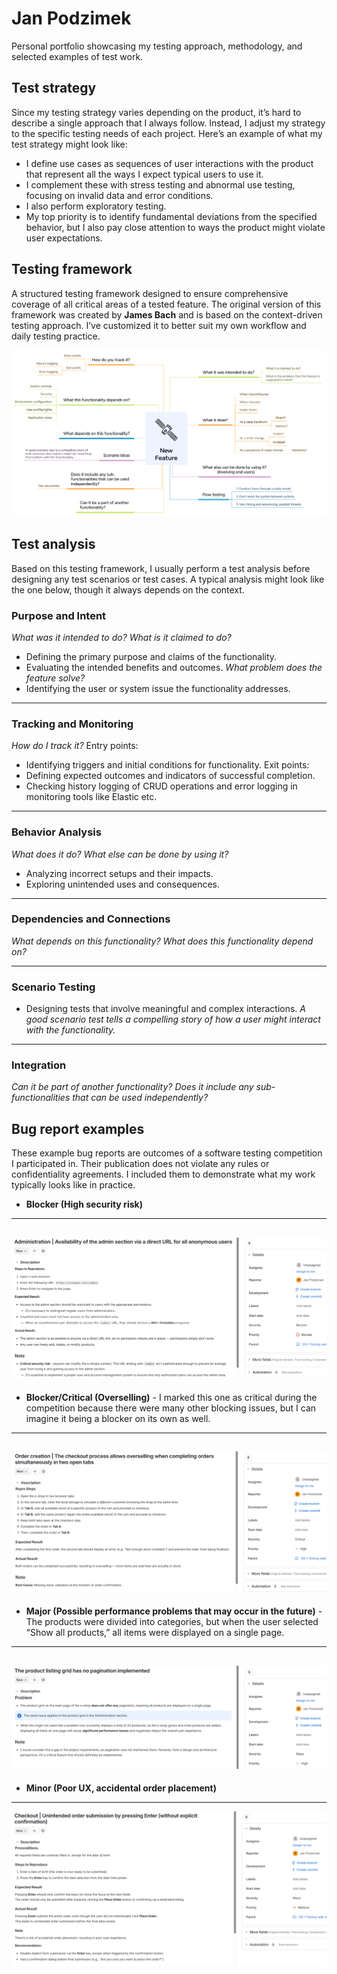 # Jan Podzimek
Personal portfolio showcasing my testing approach, methodology, and selected examples of test work.

## Test strategy
Since my testing strategy varies depending on the product, it’s hard to describe a single approach that I always follow. Instead, I adjust my strategy to the specific testing needs of each project. Here’s an example of what my test strategy might look like:
- I define use cases as sequences of user interactions with the product that represent all the ways I expect typical users to use it.  
- I complement these with stress testing and abnormal use testing, focusing on invalid data and error conditions.  
- I also perform exploratory testing.  
- My top priority is to identify fundamental deviations from the specified behavior, but I also pay close attention to ways the product might violate user expectations.

## Testing framework
A structured testing framework designed to ensure comprehensive coverage of all critical areas of a tested feature. The original version of this framework was created by **James Bach** and is based on the context-driven testing approach. I’ve customized it to better suit my own workflow and daily testing practice.

![testing framework](images/feature-testing-framework.png)

## Test analysis
Based on this testing framework, I usually perform a test analysis before designing any test scenarios or test cases. A typical analysis might look like the one below, though it always depends on the context.
### Purpose and Intent
_What was it intended to do?_
_What is it claimed to do?_
- Defining the primary purpose and claims of the functionality.
- Evaluating the intended benefits and outcomes.
_What problem does the feature solve?_
- Identifying the user or system issue the functionality addresses.
---
### Tracking and Monitoring
_How do I track it?_
Entry points:
- Identifying triggers and initial conditions for functionality.
Exit points:
- Defining expected outcomes and indicators of successful completion.
- Checking history logging  of CRUD operations and error logging in monitoring tools like Elastic etc.
---
### Behavior Analysis
_What does it do?_
_What else can be done by using it?_
- Analyzing incorrect setups and their impacts.
- Exploring unintended uses and consequences.

---
### Dependencies and Connections

_What depends on this functionality?_
_What does this functionality depend on?_

---
### Scenario Testing
- Designing tests that involve meaningful and complex interactions.
_A good scenario test tells a compelling story of how a user might interact with the functionality._
---
### Integration
_Can it be part of another functionality?_
_Does it include any sub-functionalities that can be used independently?_

## Bug report examples
These example bug reports are outcomes of a software testing competition I participated in. Their publication does not violate any rules or confidentiality agreements. I included them to demonstrate what my work typically looks like in practice.

- **Blocker (High security risk)**
---
![bug report](images/tc1.png)
---
- **Blocker/Critical (Overselling)** - I marked this one as critical during the competition because there were many other blocking issues, but I can imagine it being a blocker on its own as well.
---
![bug report](images/tc2.png)
---
- **Major (Possible performance problems that may occur in the future)** - The products were divided into categories, but when the user selected “Show all products,” all items were displayed on a single page.
---
![bug report](images/tc3.png)
---
- **Minor (Poor UX, accidental order placement)**
---
![bug report](images/tc4.png)
